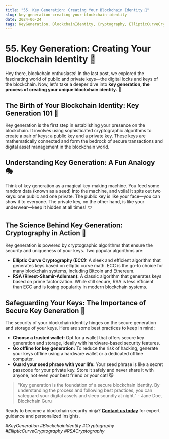 ```yaml
---
title: "55. Key Generation: Creating Your Blockchain Identity 🔑"
slug: key-generation-creating-your-blockchain-identity
date: 2024-06-24
tags: KeyGeneration, BlockchainIdentity, Cryptography, EllipticCurveCryptography, RSACryptography
---
```


# 55. Key Generation: Creating Your Blockchain Identity 🔑

Hey there, blockchain enthusiasts! In the last post, we explored the fascinating world of public and private keys—the digital locks and keys of the blockchain. Now, let's take a deeper dive into **key generation, the process of creating your unique blockchain identity.** 🌟

## The Birth of Your Blockchain Identity: Key Generation 101 🐣

Key generation is the first step in establishing your presence on the blockchain. It involves using sophisticated cryptographic algorithms to create a pair of keys: a public key and a private key. These keys are mathematically connected and form the bedrock of secure transactions and digital asset management in the blockchain world.

## Understanding Key Generation: A Fun Analogy 🎭

Think of key generation as a magical key-making machine. You feed some random data (known as a seed) into the machine, and voila! It spits out two keys: one public and one private. The public key is like your face—you can show it to everyone. The private key, on the other hand, is like your underwear—keep it hidden at all times! 🩲

## The Science Behind Key Generation: Cryptography in Action 🔬

Key generation is powered by cryptographic algorithms that ensure the security and uniqueness of your keys. Two popular algorithms are:

- **Elliptic Curve Cryptography (ECC):** A sleek and efficient algorithm that generates keys based on elliptic curve math. ECC is the go-to choice for many blockchain systems, including Bitcoin and Ethereum.
- **RSA (Rivest-Shamir-Adleman):** A classic algorithm that generates keys based on prime factorization. While still secure, RSA is less efficient than ECC and is losing popularity in modern blockchain systems.

## Safeguarding Your Keys: The Importance of Secure Key Generation 🔐

The security of your blockchain identity hinges on the secure generation and storage of your keys. Here are some best practices to keep in mind:

- **Choose a trusted wallet:** Opt for a wallet that offers secure key generation and storage, ideally with hardware-based security features.
- **Go offline for key generation:** To reduce the risk of hacking, generate your keys offline using a hardware wallet or a dedicated offline computer.
- **Guard your seed phrase with your life:** Your seed phrase is like a secret passcode for your private key. Store it safely and never share it with anyone, not even your best friend or your cat! 😸

> "Key generation is the foundation of a secure blockchain identity. By understanding the process and following best practices, you can safeguard your digital assets and sleep soundly at night." - Jane Doe, Blockchain Guru

Ready to become a blockchain security ninja? **[Contact us today](https://yourbrand.com/contact)** for expert guidance and personalized insights.

*#KeyGeneration #BlockchainIdentity #Cryptography #EllipticCurveCryptography #RSACryptography*
